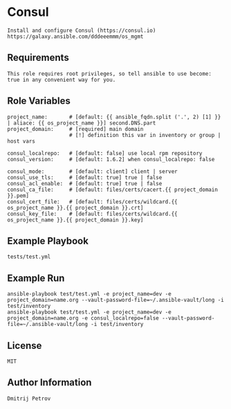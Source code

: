 Consul
=========

    Install and configure Consul (https://consul.io)
    https://galaxy.ansible.com/dddeeemmm/os_mgmt


Requirements
----------------

    This role requires root privileges, so tell ansible to use become: true in any convenient way for you.


Role Variables
--------------

    project_name:       # [default: {{ ansible_fqdn.split ('.', 2) [1] }} | aliace: {{ os_project_name }}] second.DNS.part
    project_domain:     # [required] main domain
                        # [!] definition this var in inventory or group | host vars

    consul_localrepo:   # [default: false] use local rpm repository
    consul_version:     # [default: 1.6.2] when consul_localrepo: false 
    
    consul_mode:        # [default: client] client | server
    consul_use_tls:     # [default: true] true | false 
    consul_acl_enable:  # [default: true] true | false
    consul_ca_file:     # [default: files/certs/cacert.{{ project_domain }}.pem]
    consul_cert_file:   # [default: files/certs/wildcard.{{ os_project_name }}.{{ project_domain }}.crt] 
    consul_key_file:    # [default: files/certs/wildcard.{{ os_project_name }}.{{ project_domain }}.key]


Example Playbook
----------------

    tests/test.yml


Example Run
----------------

    ansible-playbook test/test.yml -e project_name=dev -e project_domain=name.org --vault-password-file=~/.ansible-vault/long -i test/inventory
    ansible-playbook test/test.yml -e project_name=dev -e project_domain=name.org -e consul_localrepo=false --vault-password-file=~/.ansible-vault/long -i test/inventory


License
-------

    MIT


Author Information
------------------

    Dmitrij Petrov
